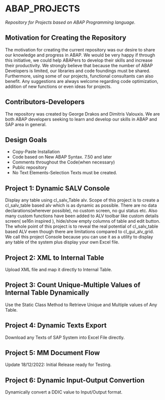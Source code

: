 # ABAP_PROJECTS

*Repository for Projects based on ABAP Programming language.*

## Motivation for Creating the Repository

The motivation for creating the current repository was our desire to share our knowledge and progress in ABAP.
We would be very happy if through this initiative, we could help ABAPers to develop their skills and increase their productivity.
We strongly believe that because the number of ABAP Developers is limited, our libraries and code foundings must be shared. 
Furthermore, using some of our projects, functional consultants can also benefit.
Any suggestions are always welcome regarding code optimization, addition of new functions or even ideas for projects.

## Contributors-Developers

The repository was created by George Drakos and Dimitris Valouxis. We are both ABAP developers 
seeking to learn and develop our skills in ABAP and SAP area in general. 

## Design Goals

* Copy-Paste Installation
* Code based on New ABAP Syntax. 7.50 and later
* Comments throughout the Code(when necessary)
* Public repository
* No Text Elements-Selection Texts must be created.

## Project 1: Dynamic SALV Console

Display any table using cl_salv_Table alv. Scope of this project is to create a cl_salv_table based alv which is
as dynamic as possible. There are no data declarations(wherever possible), no custom screen, no gui status etc.
Also many custom functions have been added to ALV toolbar like custom details screen( se16n inspired ), 
hide/show empty columns of table and edit button. The whole point of this project is to reveal the real potential of 
cl_salv_table based ALV even though there are limitations compared to cl_gui_alv_grid. We call this project Console because
you can use it as a utility to display any table of the system plus display your own Excel file.

## Project 2: XML to Internal Table

Upload XML file and map it directly to Internal Table.

## Project 3: Count Unique-Multiple Values of Internal Table Dynamically

Use the Static Class Method to Retrieve Unique and Multiple values of Any Table.

## Project 4: Dynamic Texts Export

Download any Texts of SAP System into Excel File directly.

## Project 5: MM Document Flow

Update 18/12/2022: Initial Release ready for Testing.

## Project 6: Dynamic Input-Output Convertion

Dynamically convert a DDIC value to Input/Output format.
